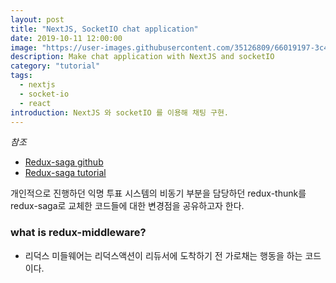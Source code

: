```yaml
---
layout: post
title: "NextJS, SocketIO chat application"
date: 2019-10-11 12:00:00
image: "https://user-images.githubusercontent.com/35126809/66019197-3c4cf700-e51d-11e9-9420-131f2dea323e.jpg"
description: Make chat application with NextJS and socketIO
category: "tutorial"
tags:
  - nextjs
  - socket-io
  - react
introduction: NextJS 와 socketIO 를 이용해 채팅 구현.
---
```


*참조* 
- [Redux-saga github](https://github.com/redux-saga/redux-saga)
- [Redux-saga tutorial](https://redux-saga.js.org/docs/introduction/BeginnerTutorial.html)

개인적으로 진행하던 익명 투표 시스템의 비동기 부분을 담당하던
redux-thunk를 redux-saga로 교체한 코드들에 대한 변경점을 공유하고자 한다.

### what is redux-middleware?
- 리덕스 미들웨어는 리덕스액션이 리듀서에 도착하기 전 가로채는 행동을 하는 코드이다.